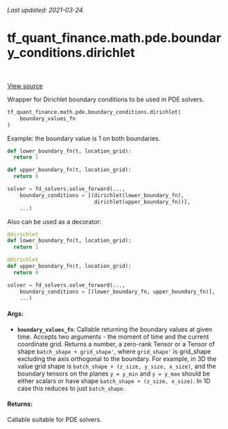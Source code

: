 <!--
This file is generated by a tool. Do not edit directly.
For open-source contributions the docs will be updated automatically.
-->

*Last updated: 2021-03-24.*

<div itemscope itemtype="http://developers.google.com/ReferenceObject">
<meta itemprop="name" content="tf_quant_finance.math.pde.boundary_conditions.dirichlet" />
<meta itemprop="path" content="Stable" />
</div>

# tf_quant_finance.math.pde.boundary_conditions.dirichlet

<!-- Insert buttons and diff -->

<table class="tfo-notebook-buttons tfo-api" align="left">
</table>

<a target="_blank" href="https://github.com/google/tf-quant-finance/blob/master/tf_quant_finance/math/pde/boundary_conditions.py">View source</a>



Wrapper for Dirichlet boundary conditions to be used in PDE solvers.

```python
tf_quant_finance.math.pde.boundary_conditions.dirichlet(
    boundary_values_fn
)
```



<!-- Placeholder for "Used in" -->

Example: the boundary value is 1 on both boundaries.

```python
def lower_boundary_fn(t, location_grid):
  return 1

def upper_boundary_fn(t, location_grid):
  return 0

solver = fd_solvers.solve_forward(...,
    boundary_conditions = [(dirichlet(lower_boundary_fn),
                            dirichlet(upper_boundary_fn))],
    ...)
```

Also can be used as a decorator:

```python
@dirichlet
def lower_boundary_fn(t, location_grid):
  return 1

@dirichlet
def upper_boundary_fn(t, location_grid):
  return 0

solver = fd_solvers.solve_forward(...,
    boundary_conditions = [(lower_boundary_fn, upper_boundary_fn)],
    ...)
```

#### Args:


* <b>`boundary_values_fn`</b>: Callable returning the boundary values at given time.
  Accepts two arguments - the moment of time and the current coordinate
  grid.
  Returns a number, a zero-rank Tensor or a Tensor of shape
  `batch_shape + grid_shape'`, where `grid_shape'` is grid_shape excluding
  the axis orthogonal to the boundary. For example, in 3D the value grid
  shape is `batch_shape + (z_size, y_size, x_size)`, and the boundary
  tensors on the planes `y = y_min` and `y = y_max` should be either scalars
  or have shape `batch_shape + (z_size, x_size)`. In 1D case this reduces
  to just `batch_shape`.


#### Returns:

Callable suitable for PDE solvers.
